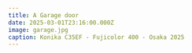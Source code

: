 ```yaml
---
title: A Garage door 
date: 2025-03-01T23:16:00.000Z
image: garage.jpg
caption: Konika C35EF - Fujicolor 400 - Osaka 2025
---
```

